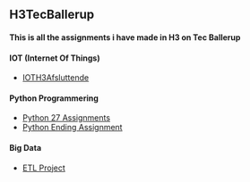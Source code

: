 ## H3TecBallerup

#### This is all the assignments i have made in H3 on Tec Ballerup

#### IOT (Internet Of Things)
* [IOTH3Afsluttende](https://github.com/LucasLupin/H3iotAfsluttendeOpgave)

#### Python Programmering
* [Python 27 Assignments](https://github.com/LucasLupin/PythonData-1-main)
* [Python Ending Assignment](https://github.com/LucasLupin/PythonAfslutningopgave)

#### Big Data
* [ETL Project](https://github.com/LucasLupin/H3OpgaveETL1)
